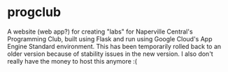 # progclub

A website (web app?) for creating "labs" for Naperville Central's Programming Club, built using Flask and run using Google Cloud's App Engine Standard environment. This has been temporarily rolled back to an older version because of stability issues in the new version. I also don't really have the money to host this anymore :(

